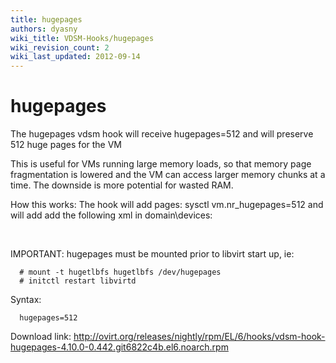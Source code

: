 ```yaml
---
title: hugepages
authors: dyasny
wiki_title: VDSM-Hooks/hugepages
wiki_revision_count: 2
wiki_last_updated: 2012-09-14
---
```


# hugepages

The hugepages vdsm hook will receive hugepages=512 and will preserve 512 huge pages for the VM

This is useful for VMs running large memory loads, so that memory page fragmentation is lowered and the VM can access larger memory chunks at a time. The downside is more potential for wasted RAM.

How this works: The hook will add pages: sysctl vm.nr_hugepages=512 and will add add the following xml in domain\\devices:

`   `<memoryBacking>
`       `<hugepages/>
`   `</memoryBacking>

IMPORTANT: hugepages must be mounted prior to libvirt start up, ie:

      # mount -t hugetlbfs hugetlbfs /dev/hugepages
      # initctl restart libvirtd

Syntax:

      hugepages=512

Download link: <http://ovirt.org/releases/nightly/rpm/EL/6/hooks/vdsm-hook-hugepages-4.10.0-0.442.git6822c4b.el6.noarch.rpm>
